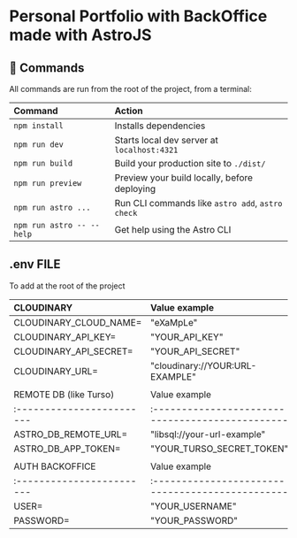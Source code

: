 # Personal Portfolio with BackOffice made with AstroJS

## 🧞 Commands

All commands are run from the root of the project, from a terminal:

| Command                   | Action                                           |
| :------------------------ | :----------------------------------------------- |
| `npm install`             | Installs dependencies                            |
| `npm run dev`             | Starts local dev server at `localhost:4321`      |
| `npm run build`           | Build your production site to `./dist/`          |
| `npm run preview`         | Preview your build locally, before deploying     |
| `npm run astro ...`       | Run CLI commands like `astro add`, `astro check` |
| `npm run astro -- --help` | Get help using the Astro CLI                     |

## .env FILE

To add at the root of the project

| CLOUDINARY                | Value example                                    |
| :------------------------ | :----------------------------------------------- |
| CLOUDINARY_CLOUD_NAME=    | "eXaMpLe"                                        |
| CLOUDINARY_API_KEY=       | "YOUR_API_KEY"                                   |
| CLOUDINARY_API_SECRET=    | "YOUR_API_SECRET"                                |
| CLOUDINARY_URL=           | "cloudinary://YOUR:URL-EXAMPLE"                  |
|                                                                              |
| REMOTE DB (like Turso)    | Value example                                    |
| :------------------------ | :----------------------------------------------- |
| ASTRO_DB_REMOTE_URL=      | "libsql://your-url-example"                      |
| ASTRO_DB_APP_TOKEN=       | "YOUR_TURSO_SECRET_TOKEN"                        |
|                                                                              |
| AUTH BACKOFFICE           | Value example                                    |
| :------------------------ | :----------------------------------------------- |
| USER=                     | "YOUR_USERNAME"                                  |
| PASSWORD=                 | "YOUR_PASSWORD"                                  |
